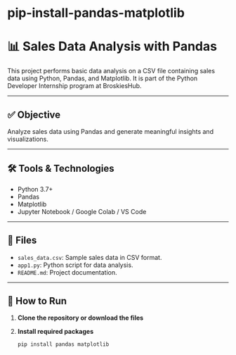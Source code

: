 # pip-install-pandas-matplotlib
# 📊 Sales Data Analysis with Pandas

This project performs basic data analysis on a CSV file containing sales data using Python, Pandas, and Matplotlib. It is part of the Python Developer Internship program at BroskiesHub.

---

## ✅ Objective

Analyze sales data using Pandas and generate meaningful insights and visualizations.

---

## 🛠 Tools & Technologies

- Python 3.7+
- Pandas
- Matplotlib
- Jupyter Notebook / Google Colab / VS Code

---

## 📁 Files

- `sales_data.csv`: Sample sales data in CSV format.
- `app1.py`: Python script for data analysis.
- `README.md`: Project documentation.

---

## 🚀 How to Run

1. **Clone the repository or download the files**

2. **Install required packages**
   ```bash
   pip install pandas matplotlib
